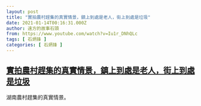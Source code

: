 ```yaml
---
layout: post
title: "實拍農村趕集的真實情景，鎮上到處是老人，街上到處是垃圾"
date: 2021-01-14T00:16:31.000Z
author: 遠方的故事石頭
from: https://www.youtube.com/watch?v=Iu1r_DNhQLc
tags: [ 石炳锋 ]
categories: [ 石炳锋 ]
---
```

<!--1610583391000-->
[實拍農村趕集的真實情景，鎮上到處是老人，街上到處是垃圾](https://www.youtube.com/watch?v=Iu1r_DNhQLc)
------

<div>
湖南農村趕集的真實情景。
</div>
